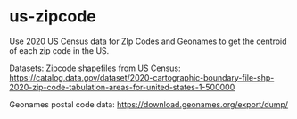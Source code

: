 # us-zipcode
Use 2020 US Census data for ZIp Codes and Geonames to get the centroid of each zip code in the US.

Datasets:
Zipcode shapefiles from US Census: https://catalog.data.gov/dataset/2020-cartographic-boundary-file-shp-2020-zip-code-tabulation-areas-for-united-states-1-500000

Geonames postal code data: https://download.geonames.org/export/dump/
